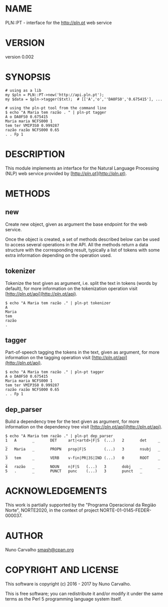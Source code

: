 # NAME

PLN::PT - interface for the http://pln.pt web service

# VERSION

version 0.002

# SYNOPSIS

    # using as a lib
    my $pln = PLN::PT->new('http://api.pln.pt');
    my $data = $pln->tagger($txt);  # [['A','o',''DA0FS0','0.675415'], ...

    # using the pln-pt tool from the command line
    $ echo "A Maria tem razão . " | pln-pt tagger
    A o DA0FS0 0.675415
    Maria maria NCFS000 1
    tem ter VMIP3S0 0.999287
    razão razão NCFS000 0.65
    . . Fp 1

# DESCRIPTION

This module implements an interface for the Natural Language Processing
(NLP) web service provided by [http://pln.pt](http://pln.pt).

# METHODS

## new

Create new object, given as argument the base endpoint for the web service.

Once the object is created, a set of methods described below can be used to
access several operations in the API. All the methods return a data
structure with the corresponding result, typically a list of tokens with
some extra information depending on the operation used.

## tokenizer

Tokenize the text given as argument, i.e. split the text in tokens (words
by default), for more information on the tokenization operation
visit [http://pln.pt/api](http://pln.pt/api).

    $ echo "A Maria tem razão ." | pln-pt tokenizer
    A
    Maria
    tem
    razão
    .

## tagger

Part-of-speech tagging the tokens in the text, given as argument, for more
information on the tagging operation visit [http://pln.pt/api](http://pln.pt/api).

    $ echo "A Maria tem razão ." | pln-pt tagger
    A o DA0FS0 0.675415
    Maria maria NCFS000 1
    tem ter VMIP3S0 0.999287
    razão razão NCFS000 0.65
    . . Fp 1

## dep\_parser

Build a dependency tree for the text given as argument, for more information
on the dependency tree visit [http://pln.pt/api](http://pln.pt/api).

    $ echo "A Maria tem razão ." | pln-pt dep_parser
    1   A       _       DET     art|<artd>|F|S  (...)   2       det     _       _
    2   Maria   _       PROPN   prop|F|S        (...)   3       nsubj   _       _
    3   tem     _       VERB    v-fin|PR|3S|IND (...)   0       ROOT    _       _
    4   razão   _       NOUN    n|F|S   (...)   3       dobj    _       _
    5   .       _       PUNCT   punc    (...)   3       punct   _

# ACKNOWLEDGEMENTS

This work is partially supported by the "Programa Operacional da Região Norte",
NORTE2020, in the context of project NORTE-01-0145-FEDER-000037.

# AUTHOR

Nuno Carvalho <smash@cpan.org>

# COPYRIGHT AND LICENSE

This software is copyright (c) 2016 - 2017 by Nuno Carvalho.

This is free software; you can redistribute it and/or modify it under
the same terms as the Perl 5 programming language system itself.
